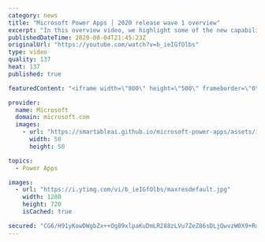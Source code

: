 ```yaml
---
category: news
title: "Microsoft Power Apps | 2020 release wave 1 overview"
excerpt: "In this overview video, we highlight some of the new capabilities included in the latest update to Microsoft Power Apps.      Here are the capabilities covered:     UI enhancements       • Save is always visible       • Chart formatting  Grid user experience enhancements       • Conditional search  "
publishedDateTime: 2020-08-04T21:45:23Z
originalUrl: "https://youtube.com/watch?v=b_ieIGfOlbs"
type: video
quality: 137
heat: 137
published: true

featuredContent: "<iframe width=\"800\" height=\"500\" frameborder=\"0\" src=\"https://www.youtube.com/embed/b_ieIGfOlbs\" allow=\"accelerometer; autoplay; encrypted-media; gyroscope; picture-in-picture\" allowfullscreen></iframe>"

provider:
  name: Microsoft
  domain: microsoft.com
  images:
    - url: "https://smartableai.github.io/microsoft-power-apps/assets/images/organizations/microsoft.com-50x50.jpg"
      width: 50
      height: 50

topics:
  - Power Apps

images:
  - url: "https://i.ytimg.com/vi/b_ieIGfOlbs/maxresdefault.jpg"
    width: 1280
    height: 720
    isCached: true

secured: "CG6/H91yKowDWgbZx++Og89xlpaKuDmLR288zLVu7ZeZ86sDLjQwvzW0X9+RoaJwZzcert568q0m4qdBbdffJPzFF51gvnvxlM83ayZluL5fGUQZhYv4iDQovF9MAX0UFYHq2hzhaWMuqTcTjwsEBlzOMYlvl1eRAqjVa9yAnTizZglyJc1ERZ25n+lAqcxALWzzxmHnr3EHjTVv6ZW1zwvY0S/r0kY2Qe7w0iE/eyBs7yAIezkD/lcspYmHnbw2KAk7pP5oJqca4Bq8ANnEYSArXyVdkq2CyNgkyxA5ZGI1Ipu5TLnfVdHLzA2MrudijA7tCY+pPjvfAgBazOvQ0cDTlxgD/AAn9A2BV3delhO3w3JOdYpDK3oGCNi5C4H8ekaNYUjD8D1x8q2b8EV41fOZFVY7kw4Sa+Gw0Glh+jnnOTICXPAVK4CGaoGKzfRt;3Gi3Kz2SzzhTStAuj+XSLA=="
---
```


